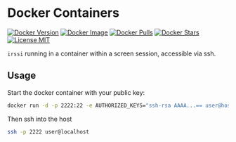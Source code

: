 # Docker Containers

[![Docker Version](https://images.microbadger.com/badges/version/patsissons/irssi-ssh.svg)](https://microbadger.com/images/patsissons/irssi-ssh) [![Docker Image](https://images.microbadger.com/badges/image/patsissons/irssi-ssh.svg)](https://microbadger.com/images/patsissons/irssi-ssh) [![Docker Pulls](https://img.shields.io/docker/pulls/patsissons/irssi-ssh.svg)](https://hub.docker.com/r/patsissons/irssi-ssh/) [![Docker Stars](https://img.shields.io/docker/stars/patsissons/irssi-ssh.svg)](https://hub.docker.com/r/patsissons/irssi-ssh/) [![License MIT](https://img.shields.io/badge/license-MIT-blue.svg)](https://opensource.org/licenses/MIT)

`irssi` running in a container within a screen session, accessible via ssh.

## Usage

Start the docker container with your public key:

```sh
docker run -d -p 2222:22 -e AUTHORIZED_KEYS="ssh-rsa AAAA...== user@host" -v /etc/localtime:/etc/localtime:ro patsissons/irssi-ssh
```


Then ssh into the host

```sh
ssh -p 2222 user@localhost
```
